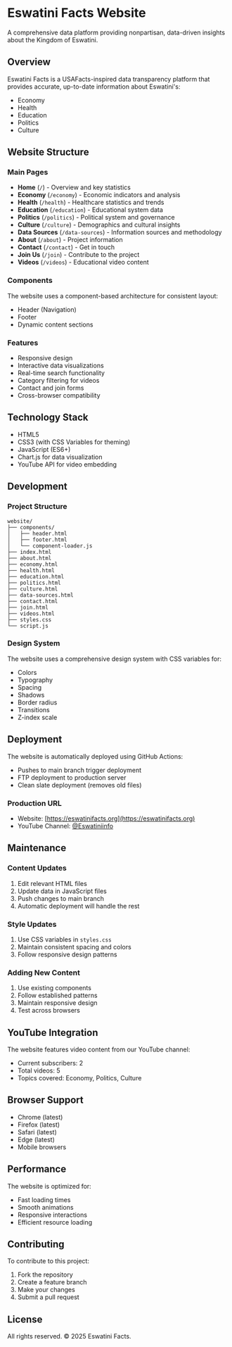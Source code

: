 # Eswatini Facts Website

A comprehensive data platform providing nonpartisan, data-driven insights about the Kingdom of Eswatini.

## Overview

Eswatini Facts is a USAFacts-inspired data transparency platform that provides accurate, up-to-date information about Eswatini's:
- Economy
- Health
- Education
- Politics
- Culture

## Website Structure

### Main Pages
- **Home** (`/`) - Overview and key statistics
- **Economy** (`/economy`) - Economic indicators and analysis
- **Health** (`/health`) - Healthcare statistics and trends
- **Education** (`/education`) - Educational system data
- **Politics** (`/politics`) - Political system and governance
- **Culture** (`/culture`) - Demographics and cultural insights
- **Data Sources** (`/data-sources`) - Information sources and methodology
- **About** (`/about`) - Project information
- **Contact** (`/contact`) - Get in touch
- **Join Us** (`/join`) - Contribute to the project
- **Videos** (`/videos`) - Educational video content

### Components
The website uses a component-based architecture for consistent layout:
- Header (Navigation)
- Footer
- Dynamic content sections

### Features
- Responsive design
- Interactive data visualizations
- Real-time search functionality
- Category filtering for videos
- Contact and join forms
- Cross-browser compatibility

## Technology Stack

- HTML5
- CSS3 (with CSS Variables for theming)
- JavaScript (ES6+)
- Chart.js for data visualization
- YouTube API for video embedding

## Development

### Project Structure
```
website/
├── components/
│   ├── header.html
│   ├── footer.html
│   └── component-loader.js
├── index.html
├── about.html
├── economy.html
├── health.html
├── education.html
├── politics.html
├── culture.html
├── data-sources.html
├── contact.html
├── join.html
├── videos.html
├── styles.css
└── script.js
```

### Design System
The website uses a comprehensive design system with CSS variables for:
- Colors
- Typography
- Spacing
- Shadows
- Border radius
- Transitions
- Z-index scale

## Deployment

The website is automatically deployed using GitHub Actions:
- Pushes to main branch trigger deployment
- FTP deployment to production server
- Clean slate deployment (removes old files)

### Production URL
- Website: [https://eswatinifacts.org](https://eswatinifacts.org)
- YouTube Channel: [@Eswatiniinfo](https://www.youtube.com/@Eswatiniinfo)

## Maintenance

### Content Updates
1. Edit relevant HTML files
2. Update data in JavaScript files
3. Push changes to main branch
4. Automatic deployment will handle the rest

### Style Updates
1. Use CSS variables in `styles.css`
2. Maintain consistent spacing and colors
3. Follow responsive design patterns

### Adding New Content
1. Use existing components
2. Follow established patterns
3. Maintain responsive design
4. Test across browsers

## YouTube Integration

The website features video content from our YouTube channel:
- Current subscribers: 2
- Total videos: 5
- Topics covered: Economy, Politics, Culture

## Browser Support

- Chrome (latest)
- Firefox (latest)
- Safari (latest)
- Edge (latest)
- Mobile browsers

## Performance

The website is optimized for:
- Fast loading times
- Smooth animations
- Responsive interactions
- Efficient resource loading

## Contributing

To contribute to this project:
1. Fork the repository
2. Create a feature branch
3. Make your changes
4. Submit a pull request

## License

All rights reserved. © 2025 Eswatini Facts.